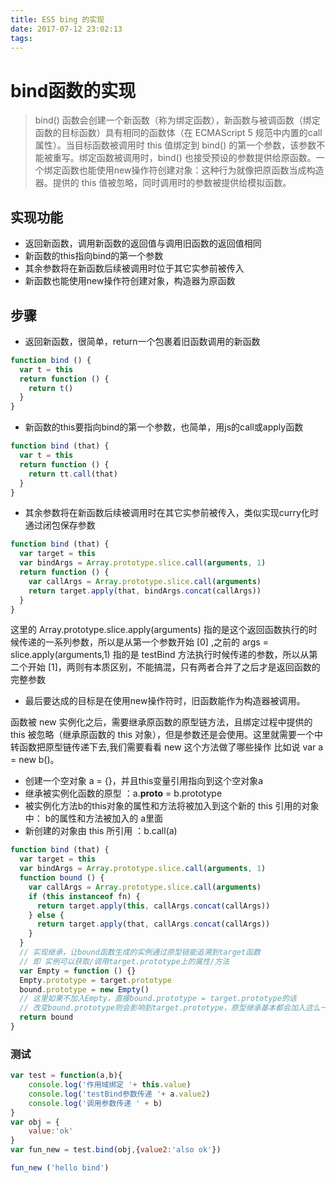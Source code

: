 ```yaml
---
title: ES5 bing 的实现
date: 2017-07-12 23:02:13
tags:
---
```

# bind函数的实现

> bind() 函数会创建一个新函数（称为绑定函数），新函数与被调函数（绑定函数的目标函数）具有相同的函数体（在 ECMAScript 5 规范中内置的call属性）。当目标函数被调用时 this 值绑定到 bind() 的第一个参数，该参数不能被重写。绑定函数被调用时，bind() 也接受预设的参数提供给原函数。一个绑定函数也能使用new操作符创建对象：这种行为就像把原函数当成构造器。提供的 this 值被忽略，同时调用时的参数被提供给模拟函数。

## 实现功能

- 返回新函数，调用新函数的返回值与调用旧函数的返回值相同
- 新函数的this指向bind的第一个参数
- 其余参数将在新函数后续被调用时位于其它实参前被传入
- 新函数也能使用new操作符创建对象，构造器为原函数

## 步骤

- 返回新函数，很简单，return一个包裹着旧函数调用的新函数

```javascript
function bind () {
  var t = this
  return function () {
    return t()
  }
}
```

- 新函数的this要指向bind的第一个参数，也简单，用js的call或apply函数

```javascript
function bind (that) {
  var t = this
  return function () {
    return tt.call(that)
  }
}
```

- 其余参数将在新函数后续被调用时在其它实参前被传入，类似实现curry化时通过闭包保存参数

```javascript
function bind (that) {
  var target = this
  var bindArgs = Array.prototype.slice.call(arguments, 1)
  return function () {
    var callArgs = Array.prototype.slice.call(arguments)
    return target.apply(that, bindArgs.concat(callArgs))
  }
}
```
这里的 Array.prototype.slice.apply(arguments) 指的是这个返回函数执行的时候传递的一系列参数，所以是从第一个参数开始 [0] ,之前的 args = slice.apply(arguments,1) 指的是 testBind 方法执行时候传递的参数，所以从第二个开始 [1]，两则有本质区别，不能搞混，只有两者合并了之后才是返回函数的完整参数

- 最后要达成的目标是在使用new操作符时，旧函数能作为构造器被调用。



函数被 new 实例化之后，需要继承原函数的原型链方法，且绑定过程中提供的 this 被忽略（继承原函数的 this 对象），但是参数还是会使用。这里就需要一个中转函数把原型链传递下去,我们需要看看 new 这个方法做了哪些操作 比如说 var a = new b()。
  - 创建一个空对象 a = {}，并且this变量引用指向到这个空对象a
  - 继承被实例化函数的原型 ：a.__proto__ = b.prototype
  - 被实例化方法b的this对象的属性和方法将被加入到这个新的 this 引用的对象中： b的属性和方法被加入的 a里面
  - 新创建的对象由 this 所引用 ：b.call(a)

```javascript
function bind (that) {
  var target = this
  var bindArgs = Array.prototype.slice.call(arguments, 1)
  function bound () {
    var callArgs = Array.prototype.slice.call(arguments)
    if (this instanceof fn) {
      return target.apply(this, callArgs.concat(callArgs))
    } else {
      return target.apply(that, callArgs.concat(callArgs))
    }
  }
  // 实现继承，让bound函数生成的实例通过原型链能追溯到target函数
  // 即 实例可以获取/调用target.prototype上的属性/方法
  var Empty = function () {}
  Empty.prototype = target.prototype
  bound.prototype = new Empty()  
  // 这里如果不加入Empty，直接bound.prototype = target.prototype的话
  // 改变bound.prototype则会影响到target.prototype，原型继承基本都会加入这么一个中间对象做屏障
  return bound
}
```

### 测试

```javascript
var test = function(a,b){
    console.log('作用域绑定 '+ this.value)
    console.log('testBind参数传递 '+ a.value2)
    console.log('调用参数传递 ' + b)
}
var obj = {
    value:'ok'
}
var fun_new = test.bind(obj,{value2:'also ok'})

fun_new ('hello bind')
```
